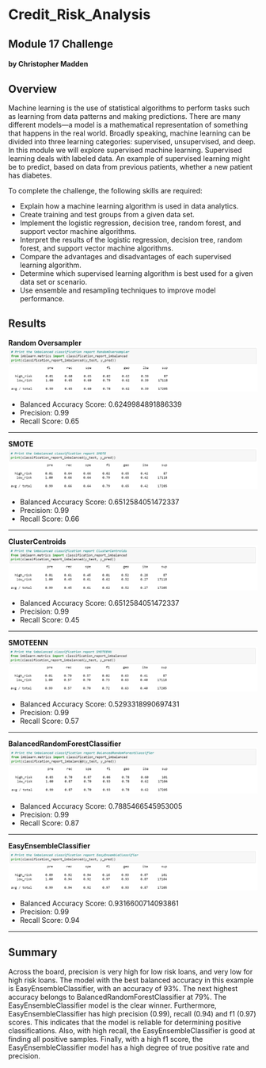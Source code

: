 # Credit_Risk_Analysis

## Module 17 Challenge

#### by Christopher Madden

## Overview

Machine learning is the use of statistical algorithms to perform tasks such as learning from data patterns and making predictions. There are many different models—a model is a mathematical representation of something that happens in the real world. Broadly speaking, machine learning can be divided into three learning categories: supervised, unsupervised, and deep. In this module we will explore supervised machine learning. Supervised learning deals with labeled data. An example of supervised learning might be to predict, based on data from previous patients, whether a new patient has diabetes.

To complete the challenge, the following skills are required:
- Explain how a machine learning algorithm is used in data analytics.
- Create training and test groups from a given data set.
- Implement the logistic regression, decision tree, random forest, and support vector machine algorithms.
- Interpret the results of the logistic regression, decision tree, random forest, and support vector machine algorithms.
- Compare the advantages and disadvantages of each supervised learning algorithm.
- Determine which supervised learning algorithm is best used for a given data set or scenario.
- Use ensemble and resampling techniques to improve model performance.


## Results

**Random Oversampler**
![Img1](https://github.com/maddenc33/Credit_Risk_Analysis/blob/main/Images/Img1.png?raw=true)

- Balanced Accuracy Score: 0.6249984891886339
- Precision: 0.99
- Recall Score: 0.65

---
**SMOTE**
![Img2](https://github.com/maddenc33/Credit_Risk_Analysis/blob/main/Images/Img2.png?raw=true)

- Balanced Accuracy Score: 0.6512584051472337
- Precision: 0.99
- Recall Score: 0.66

---
**ClusterCentroids**
![Img3](https://github.com/maddenc33/Credit_Risk_Analysis/blob/main/Images/Img3.png?raw=true)

- Balanced Accuracy Score: 0.6512584051472337
- Precision: 0.99
- Recall Score: 0.45

---
**SMOTEENN**
![Img4](https://github.com/maddenc33/Credit_Risk_Analysis/blob/main/Images/Img4.png?raw=true)

- Balanced Accuracy Score: 0.5293318990697431
- Precision: 0.99
- Recall Score: 0.57

---
**BalancedRandomForestClassifier**
![Img5](https://github.com/maddenc33/Credit_Risk_Analysis/blob/main/Images/Img5.png?raw=true)

- Balanced Accuracy Score: 0.7885466545953005
- Precision: 0.99
- Recall Score: 0.87

---
**EasyEnsembleClassifier**
![Img6](https://github.com/maddenc33/Credit_Risk_Analysis/blob/main/Images/Img6.png?raw=true)

- Balanced Accuracy Score: 0.9316600714093861
- Precision: 0.99
- Recall Score: 0.94

---

## Summary
Across the board, precision is very high for low risk loans, and very low for high risk loans.  The model with the best balanced accuracy in this example is EasyEnsembleClassifier, with an accuracy of 93%.  The next highest accuracy belongs to BalancedRandomForestClassifier at 79%.  The EasyEnsembleClassifier model is the clear winner.  Furthermore, EasyEnsembleClassifier has high precision (0.99), recall (0.94) and f1 (0.97) scores.  This indicates that the model is reliable for determining positive classifications.  Also, with high recall, the EasyEnsembleClassifier is good at finding all positive samples.  Finally, with a high f1 score, the EasyEnsembleClassifier model has a high degree of true positive rate and precision.
